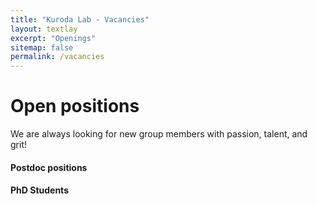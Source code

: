 ```yaml
---
title: "Kuroda Lab - Vacancies"
layout: textlay
excerpt: "Openings"
sitemap: false
permalink: /vacancies
---
```


# Open positions

We are always looking for new group members with passion, talent, and grit!


#### Postdoc positions

<!--If you are interested in working with us as a PhD student or postdoc, please send me an [email](mailto:mjkuroda@ucdavis.edu). State briefly why you are interested and attach a CV. No need for a separate cover letter or certificates. **Important**: please insert  _"Application Postdoc"_ in the subject line.-->

#### PhD Students
